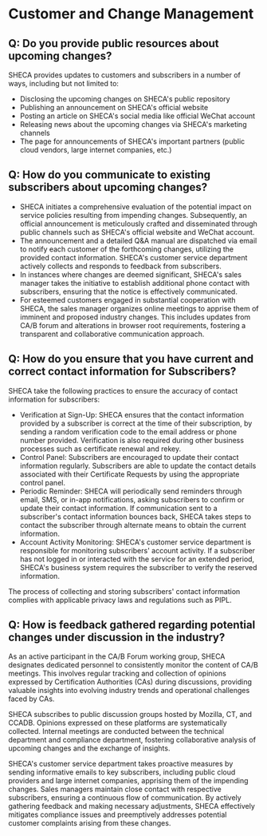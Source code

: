 # Customer and Change Management

## Q: Do you provide public resources about upcoming changes?

SHECA provides updates to customers and subscribers in a number of ways, including but not limited to:

- Disclosing the upcoming changes on SHECA's public repository
- Publishing an announcement on SHECA's official website
- Posting an article on SHECA's social media like official WeChat account
- Releasing news about the upcoming changes via SHECA's marketing channels
- The page for announcements of SHECA's important partners (public cloud vendors, large internet companies, etc.)



## Q: How do you communicate to existing subscribers about upcoming changes?

- SHECA initiates a comprehensive evaluation of the potential impact on service policies resulting from impending changes. Subsequently, an official announcement is meticulously crafted and disseminated through public channels such as SHECA's official website and WeChat account.
- The announcement and a detailed Q&A manual are dispatched via email to notify each customer of the forthcoming changes, utilizing the provided contact information. SHECA's customer service department actively collects and responds to feedback from subscribers.
- In instances where changes are deemed significant, SHECA's sales manager takes the initiative to establish additional phone contact with subscribers, ensuring that the notice is effectively communicated.
- For esteemed customers engaged in substantial cooperation with SHECA, the sales manager organizes online meetings to apprise them of imminent and proposed industry changes. This includes updates from CA/B forum and alterations in browser root requirements, fostering a transparent and collaborative communication approach.

## Q: How do you ensure that you have current and correct contact information for Subscribers?



SHECA take the following practices to ensure the accuracy of contact information for subscribers:

- Verification at Sign-Up: SHECA ensures that the contact information provided by a subscriber is correct at the time of their subscription, by sending a random verification code to the email address or phone number provided. Verification is also required during other business processes such as certificate renewal and rekey.
- Control Panel: Subscribers are encouraged to update their contact information regularly. Subscribers are able to update the contact details associated with their Certificate Requests by using the appropriate control panel. 
- Periodic Reminder: SHECA will periodically send reminders through email, SMS, or in-app notifications, asking subscribers to confirm or update their contact information. If communication sent to a subscriber's contact information bounces back, SHECA takes steps to contact the subscriber through alternate means to obtain the current information.
- Account Activity Monitoring: SHECA's customer service department is responsible for monitoring subscribers' account activity. If a subscriber has not logged in or interacted with the service for an extended period, SHECA's business system requires the subscriber to verify the reserved information. 

The process of collecting and storing subscribers' contact information complies with applicable privacy laws and regulations such as PIPL.

##  Q: How is feedback gathered regarding potential changes under discussion in the industry?

As an active participant in the CA/B Forum working group, SHECA designates dedicated personnel to consistently monitor the content of CA/B meetings. This involves regular tracking and collection of opinions expressed by Certification Authorities (CAs) during discussions, providing valuable insights into evolving industry trends and operational challenges faced by CAs.

 

SHECA subscribes to public discussion groups hosted by Mozilla, CT, and CCADB. Opinions expressed on these platforms are systematically collected. Internal meetings are conducted between the technical department and compliance department, fostering collaborative analysis of upcoming changes and the exchange of insights.

 

SHECA's customer service department takes proactive measures by sending informative emails to key subscribers, including public cloud providers and large internet companies, apprising them of the impending changes. Sales managers maintain close contact with respective subscribers, ensuring a continuous flow of communication. By actively gathering feedback and making necessary adjustments, SHECA effectively mitigates compliance issues and preemptively addresses potential customer complaints arising from these changes.